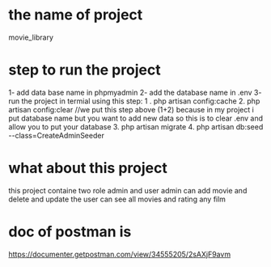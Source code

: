 # the name of project
movie_library
# step to run the project 
1- add data base name in phpmyadmin
2- add the database name in .env
3- run the project in termial using this step:
   1 . php artisan config:cache
   2. php artisan config:clear
   //we put this step above (1+2) because in my project i put database name but you want to add new data so this is to clear .env and allow you to put your database
   3. php artisan migrate
   4. php artisan db:seed --class=CreateAdminSeeder
# what about this project
this project containe two role admin and user
admin can add movie and delete and update 
the user can see all movies and rating any film 
# doc of postman is 
https://documenter.getpostman.com/view/34555205/2sAXjF9avm

